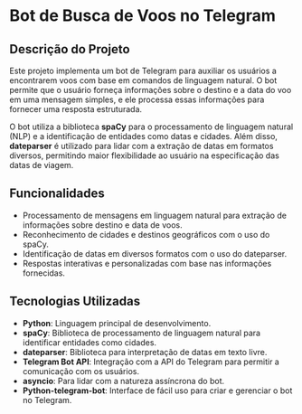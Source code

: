 
# Bot de Busca de Voos no Telegram

## Descrição do Projeto

Este projeto implementa um bot de Telegram para auxiliar os usuários a encontrarem voos com base em comandos de linguagem natural. O bot permite que o usuário forneça informações sobre o destino e a data do voo em uma mensagem simples, e ele processa essas informações para fornecer uma resposta estruturada.

O bot utiliza a biblioteca **spaCy** para o processamento de linguagem natural (NLP) e a identificação de entidades como datas e cidades. Além disso, **dateparser** é utilizado para lidar com a extração de datas em formatos diversos, permitindo maior flexibilidade ao usuário na especificação das datas de viagem.

## Funcionalidades

- Processamento de mensagens em linguagem natural para extração de informações sobre destino e data de voos.
- Reconhecimento de cidades e destinos geográficos com o uso do spaCy.
- Identificação de datas em diversos formatos com o uso do dateparser.
- Respostas interativas e personalizadas com base nas informações fornecidas.

## Tecnologias Utilizadas

- **Python**: Linguagem principal de desenvolvimento.
- **spaCy**: Biblioteca de processamento de linguagem natural para identificar entidades como cidades.
- **dateparser**: Biblioteca para interpretação de datas em texto livre.
- **Telegram Bot API**: Integração com a API do Telegram para permitir a comunicação com os usuários.
- **asyncio**: Para lidar com a natureza assíncrona do bot.
- **Python-telegram-bot**: Interface de fácil uso para criar e gerenciar o bot no Telegram.
